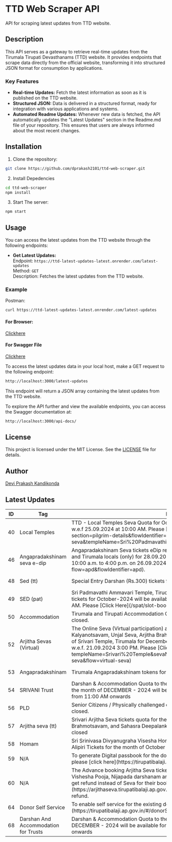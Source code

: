 # TTD Web Scraper API

API for scraping latest updates from TTD website.

## Description

This API serves as a gateway to retrieve real-time updates from the Tirumala Tirupati Devasthanams (TTD) website. It provides endpoints that scrape data directly from the official website, transforming it into structured JSON format for consumption by applications.

### Key Features

- **Real-time Updates:** Fetch the latest information as soon as it is published on the TTD website.
- **Structured JSON:** Data is delivered in a structured format, ready for integration with various applications and systems.
- **Automated Readme Updates:** Whenever new data is fetched, the API automatically updates the "Latest Updates" section in the Readme.md file of your repository. This ensures that users are always informed about the most recent changes.

## Installation

1. Clone the repository:

```bash
git clone https://github.com/dprakash2101/ttd-web-scraper.git
```

2. Install Depedencies

```bash
cd ttd-web-scraper
npm install
```

3. Start The server:

```bash
npm start
```



## Usage

You can access the latest updates from the TTD website through the following endpoints:

- **Get Latest Updates:**  
  Endpoint: `https://ttd-latest-updates-latest.onrender.com/latest-updates`  
  Method: `GET`  
  Description: Fetches the latest updates from the TTD website.

### Example
Postman:
```bash
curl https://ttd-latest-updates-latest.onrender.com/latest-updates
```
#### For Browser:
 [Clickhere](https://ttd-latest-updates-latest.onrender.com/latest-updates)

 #### For Swagger File
 [Clickhere](https://ttd-latest-updates-latest.onrender.com/api-docs/)


To access the latest updates data in your local host, make a GET request to the following endpoint:

```bash
http://localhost:3000/latest-updates
```
This endpoint will return a JSON array containing the latest updates from the TTD website.

To explore the API further and view the available endpoints, you can access the Swagger documentation at:

```bash
http://localhost:3000/api-docs/
```

## License

This project is licensed under the MIT License. See the [LICENSE](LICENSE) file for details.

## Author

[Devi Prakash Kandikonda](https://github.com/dprakash2101)

## Latest Updates
<table><thead><tr><th>ID</th><th>Tag</th><th>Data</th><th>Published At</th></tr></thead><tbody><tr><td>40</td><td>Local Temples </td><td>TTD - Local Temples Seva Quota for October-2024 will be available for booking w.e.f 25.09.2024 at 10:00 AM. Please [Click Here](/arjitha-seva/slot-booking?section=pilgrim-details&flowIdentifier=arjitha-seva&templeName=Sri%20Padmavathi%20Ammavari%20Temple&sevaName=All)</td><td>2024-09-25T03:35:10.189Z</td></tr><tr><td>46</td><td>Angapradakshinam seva e-dip</td><td>Angapradakshinam Seva tickets eDip registrations for Tirupati (Urban and Rural) and Tirumala locals (only) for 28.09.2024 (Saturday) will be available between 10:00 a.m. to 4:00 p.m. on 26.09.2024. Please [Click here](/agp/dashboard?flow=apd&flowIdentifier=apd).</td><td>2024-09-25T08:58:43.327Z</td></tr><tr><td>48</td><td>Sed (tt)</td><td>Special Entry Darshan (Rs.300) tickets for December-2024 have been closed </td><td>2024-09-25T03:36:23.517Z</td></tr><tr><td>49</td><td>SED (pat)</td><td>Sri Padmavathi Ammavari Temple, Tiruchanoor Special Entry Darshan (Rs. 200/-) tickets for October-2024 will be available for booking w.e.f, 24.09.2024 10:00 AM. Please [Click Here](/spat/slot-booking?flow=spat&flowIdentifier=spat)</td><td>2024-09-25T03:36:27.709Z</td></tr><tr><td>50</td><td>Accommodation</td><td>Tirumala and Tirupati Accommodation Quota for December-2024 have been closed.</td><td>2024-09-25T03:36:32.155Z</td></tr><tr><td>52</td><td>Arjitha Sevas (Virtual)</td><td>The Online Seva (Virtual participation) and connected Darshan quota for Kalyanotsavam, Unjal Seva, Arjitha Brahmotsavam & Sahasra Deepalankara Sevas of Srivari Temple, Tirumala for December - 2024 will be available for booking w.e.f. 21.09.2024 3:00 PM. Please [Click Here](/virtual-seva/seva-instructions?templeName=Srivari%20Temple&sevaName=All&flowIdentifier=virtual-seva&flow=virtual-seva)</td><td>2024-09-18T07:02:00.956Z</td></tr><tr><td>53</td><td>Angapradakshinam</td><td>Tirumala Angapradakshinam tokens for December-2024 have been closed.</td><td>2024-09-25T03:36:36.485Z</td></tr><tr><td>54</td><td>SRIVANI Trust</td><td>Darshan & Accommodation Quota to the SRIVANI Trust (Rs. 10,000/-) donors for the month of DECEMBER - 2024 will be available for booking w.e.f 23.09.2024 from 11:00 AM onwards</td><td>2024-09-20T03:32:06.890Z</td></tr><tr><td>56</td><td>PLD</td><td>Senior Citizens / Physically challenged quota for December-2024 have been closed.</td><td>2024-09-25T03:36:40.906Z</td></tr><tr><td>57</td><td>Arjitha seva (tt)</td><td>Srivari Arjitha Seva tickets quota for the Sevas like Kalyanam, Unjal Seva, Arjitha Brahmotsavam, and Sahasra Deepalankara Seva for December-2024 have been closed </td><td>2024-09-25T03:36:46.745Z</td></tr><tr><td>58</td><td>Homam</td><td>Sri Srinivasa Divyanugraha Visesha Homam at Saptha Gau Pradhakshina shala, Alipiri Tickets for the month of October 2024 have been closed.</td><td>2024-09-25T09:01:06.376Z</td></tr><tr><td>59</td><td>N/A</td><td>To generate Digital passbook for the donations made before September 2016, please [click here](https://tirupatibalaji.ap.gov.in/#/donorPassbook).</td><td>2023-11-22T14:20:06.620Z</td></tr><tr><td>60</td><td>N/A</td><td>The Advance booking Arjitha Seva ticket holders of Sahasrakalasabhishekam, Vishesha Pooja, Nijapada darshanam are requested to avail Break Darshan or to get refund instead of Seva for their booking made in advance. Please [click here](https://arjithaseva.tirupatibalaji.ap.gov.in/#/) to avail break darshan or to get refund.</td><td>2023-11-22T14:20:16.980Z</td></tr><tr><td>64</td><td>Donor Self Service</td><td>To enable self service for the existing donors, please [Click here](https://tirupatibalaji.ap.gov.in/#/donorSelfservice).</td><td>2024-01-16T05:12:09.518Z</td></tr><tr><td>68</td><td>Darshan And Accommodation for Trusts</td><td>Darshan & Accommodation Quota to the Trusts / Schemes Donors for the month of DECEMBER - 2024 will be available for booking w.e.f 24.09.2024 from 11:30 AM onwards</td><td>2024-09-03T10:41:08.006Z</td></tr></tbody></table>
